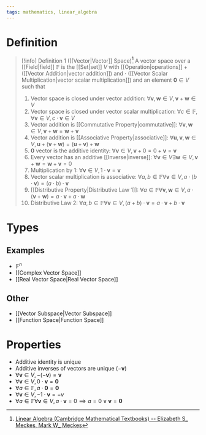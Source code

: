 ```yaml
---
tags: mathematics, linear_algebra
---
```


# Definition

> [!info] Definition 1 ([[Vector|Vector]] Space)[^1]
> A vector space over a [[Field|field]] $\mathbb{F}$ is the [[Set|set]] $V$ with [[Operation|operations]] $+$ ([[Vector Addition|vector addition]]) and $\cdot$ ([[Vector Scalar Multiplication|vector scalar multiplication]]) and an element $\mathbf{0} \in V$ such that
> 1) Vector space is closed under vector addition: $\forall \mathbf{v}, \mathbf{w} \in V, \mathbf{v} + \mathbf{w} \in V$
> 2) Vector space is closed under vector scalar multiplication: $\forall c \in \mathbb{F}, \forall \mathbf{v} \in V, c \cdot \mathbf{v} \in V$
> 3) Vector addition is [[Commutative Property|commutative]]: $\forall \mathbf{v}, \mathbf{w} \in V, \mathbf{v} + \mathbf{w} = \mathbf{w} + \mathbf{v}$
> 4) Vector addition is [[Associative Property|associative]]: $\forall \mathbf{u}, \mathbf{v}, \mathbf{w} \in V, \mathbf{u} + (\mathbf{v} + \mathbf{w}) = (\mathbf{u} + \mathbf{v}) + \mathbf{w}$
> 5) $\mathbf{0}$ vector is the additive identity: $\forall \mathbf{v} \in V, \mathbf{v} + 0 = 0 + \mathbf{v} = \mathbf{v}$
> 6) Every vector has an additive [[Inverse|inverse]]: $\forall \mathbf{v} \in V \exists \mathbf{w} \in V, \mathbf{v} + \mathbf{w} = \mathbf{w} + \mathbf{v} = 0$
> 7) Multiplication by $1$: $\forall \mathbf{v} \in V, 1 \cdot \mathbf{v} = \mathbf{v}$
> 8) Vector scalar multiplication is associative: $\forall a, b \in \mathbb{F} \forall \mathbf{v} \in V, a \cdot (b \cdot \mathbf{v}) = (a \cdot b) \cdot \mathbf{v}$
> 9) [[Distributive Property|Distributive Law 1]]: $\forall a \in \mathbb{F} \forall \mathbf{v}, \mathbf{w} \in V, a \cdot (\mathbf{v} + \mathbf{w}) = a \cdot \mathbf{v} + a \cdot \mathbf{w}$
> 10) Distributive Law $2$: $\forall a, b \in \mathbb{F} \forall \mathbf{v} \in V, (a + b) \cdot \mathbf{v} = a \cdot \mathbf{v} + b \cdot \mathbf{v}$

# Types

## Examples

- $\mathbb{F}^n$
- [[Complex Vector Space]]
- [[Real Vector Space|Real Vector Space]]

## Other

- [[Vector Subspace|Vector Subspace]]
- [[Function Space|Function Space]]

# Properties

- Additive identity is unique
- Additive inverses of vectors are unique ($-\mathbf{v}$)
- $\forall \mathbf{v} \in V, - (- \mathbf{v}) = \mathbf{v}$
- $\forall \mathbf{v} \in V, 0 \cdot \mathbf{v} = \mathbf{0}$
- $\forall a \in \mathbb{F}, a \cdot \mathbf{0} = \mathbf{0}$
- $\forall \mathbf{v} \in V, -1 \cdot \mathbf{v} = -v$
- $\forall a \in \mathbb{F} \forall \mathbf{v} \in V, a \cdot \mathbf{v} = 0 \implies a = 0 \lor \mathbf{v} = \mathbf{0}$

[^1]: [Linear Algebra (Cambridge Mathematical Textbooks) -- Elizabeth S_ Meckes, Mark W_ Meckes](zotero://open-pdf/library/items/HG5B3R7J?page=71)